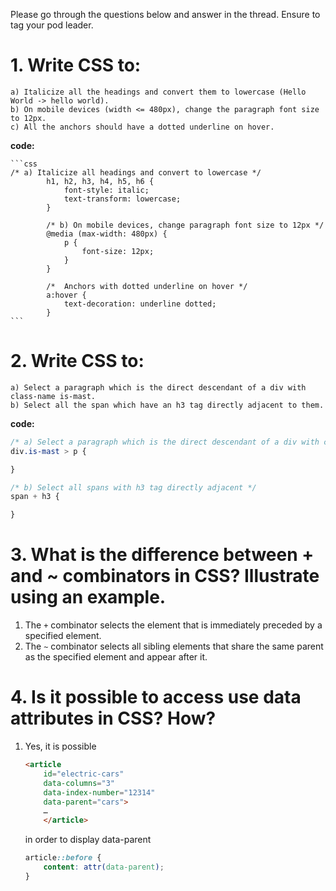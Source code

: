 Please go through the questions below and answer in the thread. Ensure to tag your pod leader.

# 1. Write CSS to:
    a) Italicize all the headings and convert them to lowercase (Hello World -> hello world).
    b) On mobile devices (width <= 480px), change the paragraph font size to 12px.
    c) All the anchors should have a dotted underline on hover.

**code:**

    ```css
    /* a) Italicize all headings and convert to lowercase */
            h1, h2, h3, h4, h5, h6 {
                font-style: italic;
                text-transform: lowercase;
            }

            /* b) On mobile devices, change paragraph font size to 12px */
            @media (max-width: 480px) {
                p {
                    font-size: 12px;
                }
            }

            /*  Anchors with dotted underline on hover */
            a:hover {
                text-decoration: underline dotted;
            }
    ```
# 2. Write CSS to:
    a) Select a paragraph which is the direct descendant of a div with class-name is-mast.
    b) Select all the span which have an h3 tag directly adjacent to them.

**code:**

```css
/* a) Select a paragraph which is the direct descendant of a div with class-name is-mast */
div.is-mast > p {

}

/* b) Select all spans with h3 tag directly adjacent */
span + h3 {

}

```

# 3. What is the difference between + and ~ combinators in CSS? Illustrate using an example.
1. The `+` combinator selects the element that is immediately preceded by a specified element.
2. The `~` combinator selects all sibling elements that share the same parent as the specified element and appear after it.

# 4. Is it possible to access use data attributes in CSS? How?
1. Yes, it is possible
    ```html
    <article
        id="electric-cars"
        data-columns="3"
        data-index-number="12314"
        data-parent="cars">
        …
        </article>
    ```

    in order to display data-parent
    ```css
    article::before {
        content: attr(data-parent);
    }
    ```

    